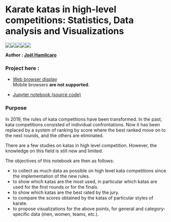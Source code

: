 # Karate katas in high-level competitions: Statistics, Data analysis and Visualizations  

<img src="https://img.shields.io/badge/Jupyter%20-%23F37626.svg?&style=flat-square&logo=Jupyter&logoColor=white" /><img src="https://img.shields.io/badge/python%20-%2314354C.svg?&style=flat-square&logo=python&logoColor=white"/><img src="https://img.shields.io/badge/numpy%20-%23013243.svg?&style=flat-square&logo=numpy&logoColor=white" /><img src="https://img.shields.io/badge/pandas%20-%23150458.svg?&style=flat-square&logo=pandas&logoColor=white" /><img src="https://img.shields.io/badge/Plotly%20-%231572B6.svg?&style=flat-square&logo=plotly&logoColor=white"/>    


**Author : [Joël Hamilcaro](https://github.com/Joel-Hamilcaro/)**  

### Project here :

- [Web browser display](https://joel-hamilcaro.github.io/KataStudy.html)   
  Mobile browsers <strong>are not supported</strong>.

- [Jupyter notebook (source code)](https://github.com/Joel-Hamilcaro/Karate-katas-in-high-level-competitions/blob/master/files/KataStudy.ipynb)  


### Purpose

In 2019, the rules of kata competitions have been transformed. In the past, kata competitions consisted of individual confrontations. Now it has been replaced by a system of ranking by score where the best ranked move on to the next rounds, and the others are eliminated.  

There are a few studies on katas in high level competition. However, the knowledge on this field is still new and limited.  

The objectives of this notebook are then as follows:  

- to collect as much data as possible on high level kata competitions since the implementation of the new rules.  
- to show which katas are the most used, in particular which katas are used for the first rounds or for the finals.
- to show which katas are the best rated by the jury.  
- to compare the scores obtained by the katas of particular styles of karate.
- to propose visualizations for the above points, for general and category-specific data (men, women, teams, etc.).  
